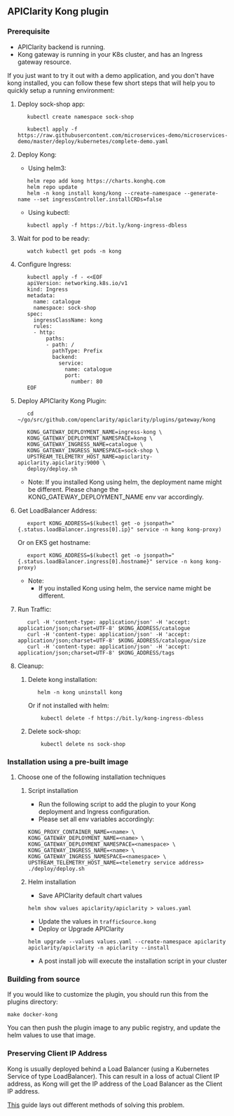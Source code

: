 ## APIClarity Kong plugin

### Prerequisite
* APIClarity backend is running.
* Kong gateway is running in your K8s cluster, and has an Ingress gateway resource.

If you just want to try it out with a demo application, and you don't have kong installed, you can follow these few short steps that will help you to quickly setup a running environment:
1. Deploy sock-shop app:
    ```shell
       kubectl create namespace sock-shop
       
       kubectl apply -f https://raw.githubusercontent.com/microservices-demo/microservices-demo/master/deploy/kubernetes/complete-demo.yaml
    ```
2. Deploy Kong:
    - Using helm3:
    ```shell
       helm repo add kong https://charts.konghq.com
       helm repo update
       helm -n kong install kong/kong --create-namespace --generate-name --set ingressController.installCRDs=false
    ```
    - Using kubectl:
    ```shell
       kubectl apply -f https://bit.ly/kong-ingress-dbless
    ```
3. Wait for pod to be ready:
    ```shell
       watch kubectl get pods -n kong
    ```
4. Configure Ingress:
    ```shell
       kubectl apply -f - <<EOF
       apiVersion: networking.k8s.io/v1
       kind: Ingress
       metadata:
         name: catalogue
         namespace: sock-shop
       spec:
         ingressClassName: kong
         rules:
         - http:
             paths:
             - path: /
               pathType: Prefix
               backend:
                 service:
                   name: catalogue
                   port:
                     number: 80
       EOF
    ```   
5. Deploy APIClarity Kong Plugin:
    ```shell
       cd ~/go/src/github.com/openclarity/apiclarity/plugins/gateway/kong
       
       KONG_GATEWAY_DEPLOYMENT_NAME=ingress-kong \
       KONG_GATEWAY_DEPLOYMENT_NAMESPACE=kong \
       KONG_GATEWAY_INGRESS_NAME=catalogue \
       KONG_GATEWAY_INGRESS_NAMESPACE=sock-shop \
       UPSTREAM_TELEMETRY_HOST_NAME=apiclarity-apiclarity.apiclarity:9000 \
       deploy/deploy.sh
    ```   
    * Note: If you installed Kong using helm, the deployment name might be different. Please change the KONG_GATEWAY_DEPLOYMENT_NAME env var accordingly.    
6. Get LoadBalancer Address:
    ```shell
       export KONG_ADDRESS=$(kubectl get -o jsonpath="{.status.loadBalancer.ingress[0].ip}" service -n kong kong-proxy)
    ```
    Or on EKS get hostname:
    ```shell
       export KONG_ADDRESS=$(kubectl get -o jsonpath="{.status.loadBalancer.ingress[0].hostname}" service -n kong kong-proxy)
    ```    
    * Note:
        - If you installed Kong using helm, the service name might be different.  
7. Run Traffic:
    ```shell
       curl -H 'content-type: application/json' -H 'accept: application/json;charset=UTF-8' $KONG_ADDRESS/catalogue
       curl -H 'content-type: application/json' -H 'accept: application/json;charset=UTF-8' $KONG_ADDRESS/catalogue/size
       curl -H 'content-type: application/json' -H 'accept: application/json;charset=UTF-8' $KONG_ADDRESS/tags
    ```
8. Cleanup:
    
    1. Delete kong installation:
        ```shell
           helm -n kong uninstall kong 
        ```   
          Or if not installed with helm:
        ```shell
            kubectl delete -f https://bit.ly/kong-ingress-dbless 
        ```
    2. Delete sock-shop:
        ```shell
            kubectl delete ns sock-shop 
        ```
### Installation using a pre-built image

1. Choose one of the following installation techniques

    1. Script installation
        * Run the following script to add the plugin to your Kong deployment and Ingress configuration.
        * Please set all env variables accordingly:

        ```shell
        KONG_PROXY_CONTAINER_NAME=<name> \
       KONG_GATEWAY_DEPLOYMENT_NAME=<name> \
       KONG_GATEWAY_DEPLOYMENT_NAMESPACE=<namespace> \
       KONG_GATEWAY_INGRESS_NAME=<name> \
       KONG_GATEWAY_INGRESS_NAMESPACE=<namespace> \
       UPSTREAM_TELEMETRY_HOST_NAME=<telemetry service address> ./deploy/deploy.sh
        ```

    2. Helm installation
        * Save APIClarity default chart values
        ```shell
        helm show values apiclarity/apiclarity > values.yaml
        ```
        * Update the values in `trafficSource.kong`
        * Deploy or Upgrade APIClarity
       ```shell
       helm upgrade --values values.yaml --create-namespace apiclarity apiclarity/apiclarity -n apiclarity --install
       ```
        * A post install job will execute the installation script in your cluster

### Building from source

If you would like to customize the plugin, you should run this from the plugins directory:
```shell
make docker-kong
```
You can then push the plugin image to any public registry, and update the helm values to use that image.

### Preserving Client IP Address
Kong is usually deployed behind a Load Balancer (using a Kubernetes Service of type LoadBalancer).
This can result in a loss of actual Client IP address, as Kong will get the IP address of the Load Balancer
as the Client IP address. 

[This](https://docs.konghq.com/kubernetes-ingress-controller/2.1.x/guides/preserve-client-ip/) guide lays out different methods of solving this problem.
